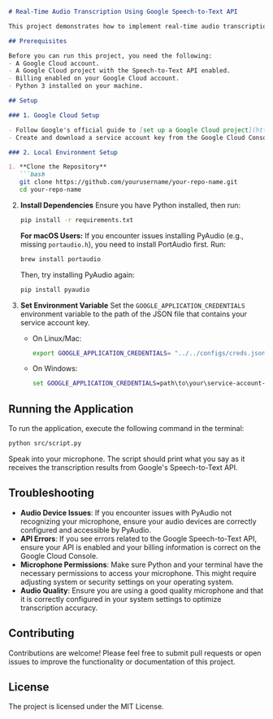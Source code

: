 
```markdown
# Real-Time Audio Transcription Using Google Speech-to-Text API

This project demonstrates how to implement real-time audio transcription using the Google Speech-to-Text API. The application captures audio from the microphone, streams it to the Google Speech API, and prints the transcription live.

## Prerequisites

Before you can run this project, you need the following:
- A Google Cloud account.
- A Google Cloud project with the Speech-to-Text API enabled.
- Billing enabled on your Google Cloud account.
- Python 3 installed on your machine.

## Setup

### 1. Google Cloud Setup

- Follow Google's official guide to [set up a Google Cloud project](https://cloud.google.com/resource-manager/docs/creating-managing-projects) and enable the Speech-to-Text API.
- Create and download a service account key from the Google Cloud Console. This key will authenticate your API requests.

### 2. Local Environment Setup

1. **Clone the Repository**
   ```bash
   git clone https://github.com/yourusername/your-repo-name.git
   cd your-repo-name
   ```

2. **Install Dependencies**
   Ensure you have Python installed, then run:
   ```bash
   pip install -r requirements.txt
   ```

   **For macOS Users:**
   If you encounter issues installing PyAudio (e.g., missing `portaudio.h`), you need to install PortAudio first. Run:
   ```bash
   brew install portaudio
   ```
   Then, try installing PyAudio again:
   ```bash
   pip install pyaudio
   ```

3. **Set Environment Variable**
   Set the `GOOGLE_APPLICATION_CREDENTIALS` environment variable to the path of the JSON file that contains your service account key.
   - On Linux/Mac:
     ```bash
     export GOOGLE_APPLICATION_CREDENTIALS= "../../configs/creds.json"
     ```
   - On Windows:
     ```cmd
     set GOOGLE_APPLICATION_CREDENTIALS=path\to\your\service-account-file.json
     ```

## Running the Application

To run the application, execute the following command in the terminal:

```bash
python src/script.py
```

Speak into your microphone. The script should print what you say as it receives the transcription results from Google's Speech-to-Text API.

## Troubleshooting

- **Audio Device Issues**: If you encounter issues with PyAudio not recognizing your microphone, ensure your audio devices are correctly configured and accessible by PyAudio.
- **API Errors**: If you see errors related to the Google Speech-to-Text API, ensure your API is enabled and your billing information is correct on the Google Cloud Console.
- **Microphone Permissions**: Make sure Python and your terminal have the necessary permissions to access your microphone. This might require adjusting system or security settings on your operating system.
- **Audio Quality**: Ensure you are using a good quality microphone and that it is correctly configured in your system settings to optimize transcription accuracy.

## Contributing

Contributions are welcome! Please feel free to submit pull requests or open issues to improve the functionality or documentation of this project.

## License

The project is licensed under the MIT License.



